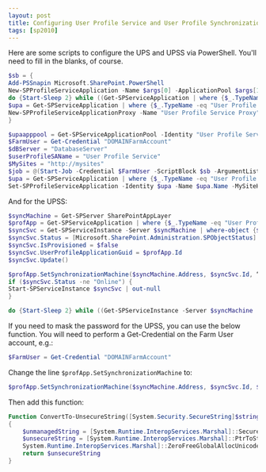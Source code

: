 ```yaml
---
layout: post
title: Configuring User Profile Service and User Profile Synchronization Service via PowerShell
tags: [sp2010]
---
```


Here are some scripts to configure the UPS and UPSS via PowerShell.  You'll need to fill in the blanks, of course.

```powershell
$sb = {
Add-PSSnapin Microsoft.SharePoint.PowerShell          
New-SPProfileServiceApplication -Name $args[0] -ApplicationPool $args[1] -ProfileDBName "Profile" -ProfileDBServer $args[2] -SocialDBName "Social" -SocialDBServer $args[2] -ProfileSyncDBName "Sync" -ProfileSyncDBServer $args[2] -ErrorAction SilentlyContinue -ErrorVariable er > $null
do {Start-Sleep 2} while ((Get-SPServiceApplication | where {$_.TypeName -eq "User Profile Service Application"}).Status -ne "Online")
$upa = Get-SPServiceApplication | where {$_.TypeName -eq "User Profile Service Application"}
New-SPProfileServiceApplicationProxy -Name "User Profile Service Proxy" -ServiceApplication $upa -DefaultProxyGroup > $null
} 

$upaapppool = Get-SPServiceApplicationPool -Identity "User Profile Service"
$FarmUser = Get-Credential "DOMAINFarmAccount"
$dBServer = "DatabaseServer"
$userProfileSAName = "User Profile Service"
$MySites = "http://mysites"
$job = @(Start-Job -Credential $FarmUser -ScriptBlock $sb -ArgumentList $userProfileSAName, $upaapppool.Name, $dBServer, $FarmUser.Username)| Wait-Job
$upa = Get-SPServiceApplication | where {$_.TypeName -eq "User Profile Service Application"}
Set-SPProfileServiceApplication -Identity $upa -Name $upa.Name -MySiteHostLocation $mysites
```

And for the UPSS:

```powershell
$syncMachine = Get-SPServer SharePointAppLayer
$profApp = Get-SPServiceApplication | where {$_.TypeName -eq "User Profile Service Application"}
$syncSvc = Get-SPServiceInstance -Server $syncMachine | where-object {$_.TypeName -eq "User Profile Synchronization Service"}
$syncSvc.Status = [Microsoft.SharePoint.Administration.SPObjectStatus]::Provisioning
$syncSvc.IsProvisioned = $false
$syncSvc.UserProfileApplicationGuid = $profApp.Id
$syncSvc.Update()

$profApp.SetSynchronizationMachine($syncMachine.Address, $syncSvc.Id, “DOMAINFarmAcctount”, “Password”)
if ($syncSvc.Status -ne "Online") {
Start-SPServiceInstance $syncSvc | out-null
}

do {Start-Sleep 2} while ((Get-SPServiceInstance -Server $syncMachine | where {$_.TypeName -eq "User Profile Synchronization Service"}).Status -ne "Online")
```

If you need to mask the password for the UPSS, you can use the below function.  You will need to perform a Get-Credential on the Farm User account, e.g.:

```powershell
$FarmUser = Get-Credential "DOMAINFarmAccount"
```

Change the line `$profApp.SetSynchronizationMachine` to:

```powershell
$profApp.SetSynchronizationMachine($syncMachine.Address, $syncSvc.Id, $FarmUser.UserName, (ConvertTo-UnsecureString $FarmUser.Password))
```

Then add this function:

```powershell
Function ConvertTo-UnsecureString([System.Security.SecureString]$string)
{
	$unmanagedString = [System.Runtime.InteropServices.Marshal]::SecureStringToGlobalAllocUnicode($string)
	$unsecureString = [System.Runtime.InteropServices.Marshal]::PtrToStringUni($unmanagedString)
	System.Runtime.InteropServices.Marshal]::ZeroFreeGlobalAllocUnicode($unmanagedString)
	return $unsecureString
}
```